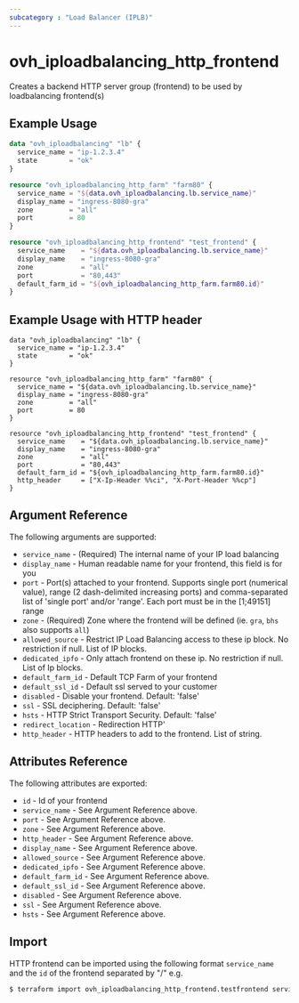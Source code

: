 ```yaml
---
subcategory : "Load Balancer (IPLB)"
---
```


# ovh\_iploadbalancing\_http_frontend

Creates a backend HTTP server group (frontend) to be used by loadbalancing frontend(s)

## Example Usage

```terraform
data "ovh_iploadbalancing" "lb" {
  service_name = "ip-1.2.3.4"
  state        = "ok"
}

resource "ovh_iploadbalancing_http_farm" "farm80" {
  service_name = "${data.ovh_iploadbalancing.lb.service_name}"
  display_name = "ingress-8080-gra"
  zone         = "all"
  port         = 80
}

resource "ovh_iploadbalancing_http_frontend" "test_frontend" {
  service_name    = "${data.ovh_iploadbalancing.lb.service_name}"
  display_name    = "ingress-8080-gra"
  zone            = "all"
  port            = "80,443"
  default_farm_id = "${ovh_iploadbalancing_http_farm.farm80.id}"
}
```

## Example Usage with HTTP header

```
data "ovh_iploadbalancing" "lb" {
  service_name = "ip-1.2.3.4"
  state        = "ok"
}

resource "ovh_iploadbalancing_http_farm" "farm80" {
  service_name = "${data.ovh_iploadbalancing.lb.service_name}"
  display_name = "ingress-8080-gra"
  zone         = "all"
  port         = 80
}

resource "ovh_iploadbalancing_http_frontend" "test_frontend" {
  service_name    = "${data.ovh_iploadbalancing.lb.service_name}"
  display_name    = "ingress-8080-gra"
  zone            = "all"
  port            = "80,443"
  default_farm_id = "${ovh_iploadbalancing_http_farm.farm80.id}"
  http_header     = ["X-Ip-Header %%ci", "X-Port-Header %%cp"]
}
```

## Argument Reference

The following arguments are supported:

* `service_name` - (Required) The internal name of your IP load balancing
* `display_name` - Human readable name for your frontend, this field is for you
* `port` - Port(s) attached to your frontend. Supports single port (numerical value), range (2 dash-delimited increasing ports) and comma-separated list of 'single port' and/or 'range'. Each port must be in the [1;49151] range
* `zone` - (Required) Zone where the frontend will be defined (ie. `gra`, `bhs` also supports `all`)
* `allowed_source` - Restrict IP Load Balancing access to these ip block. No restriction if null. List of IP blocks.
* `dedicated_ipfo` - Only attach frontend on these ip. No restriction if null. List of Ip blocks.
* `default_farm_id` - Default TCP Farm of your frontend
* `default_ssl_id` - Default ssl served to your customer
* `disabled` - Disable your frontend. Default: 'false'
* `ssl` - SSL deciphering. Default: 'false'
* `hsts` - HTTP Strict Transport Security. Default: 'false'
* `redirect_location` - Redirection HTTP'
* `http_header` - HTTP headers to add to the frontend. List of string.

## Attributes Reference

The following attributes are exported:

* `id` - Id of your frontend
* `service_name` - See Argument Reference above.
* `port` - See Argument Reference above.
* `zone` - See Argument Reference above.
* `http_header` - See Argument Reference above.
* `display_name` - See Argument Reference above.
* `allowed_source` - See Argument Reference above.
* `dedicated_ipfo` - See Argument Reference above.
* `default_farm_id` - See Argument Reference above.
* `default_ssl_id` - See Argument Reference above.
* `disabled` - See Argument Reference above.
* `ssl` - See Argument Reference above.
* `hsts` - See Argument Reference above.

## Import

HTTP frontend can be imported using the following format `service_name` and the `id` of the frontend separated by "/" e.g.

```bash
$ terraform import ovh_iploadbalancing_http_frontend.testfrontend service_name/http_frontend_id
```
